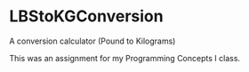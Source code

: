 # LBStoKGConversion
A conversion calculator (Pound to Kilograms)

This was an assignment for my Programming Concepts I class.
